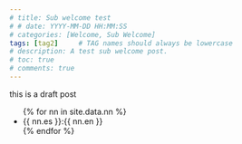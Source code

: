 ```yaml
---
# title: Sub welcome test
# # date: YYYY-MM-DD HH:MM:SS
# categories: [Welcome, Sub Welcome]
tags: [tag2]     # TAG names should always be lowercase
# description: A test sub welcome post.
# toc: true
# comments: true
---
```

this is a draft post

<ul>
{% for nn in site.data.nn %}
  <li>
    {{ nn.es }}:{{ nn.en }}
  </li>
{% endfor %}
</ul>
